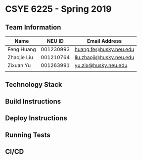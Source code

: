 # CSYE 6225 - Spring 2019

## Team Information

| Name | NEU ID | Email Address |
| --- | --- | --- |
| Feng Huang | 001230993 | huang.fe@husky.neu.edu |
| Zhaojie Liu | 001210764 | liu.zhaoji@husky.neu.edu |
| Zixuan Yu | 001263991 | yu.zix@husky.neu.edu |
| | | |

## Technology Stack


## Build Instructions


## Deploy Instructions


## Running Tests


## CI/CD


